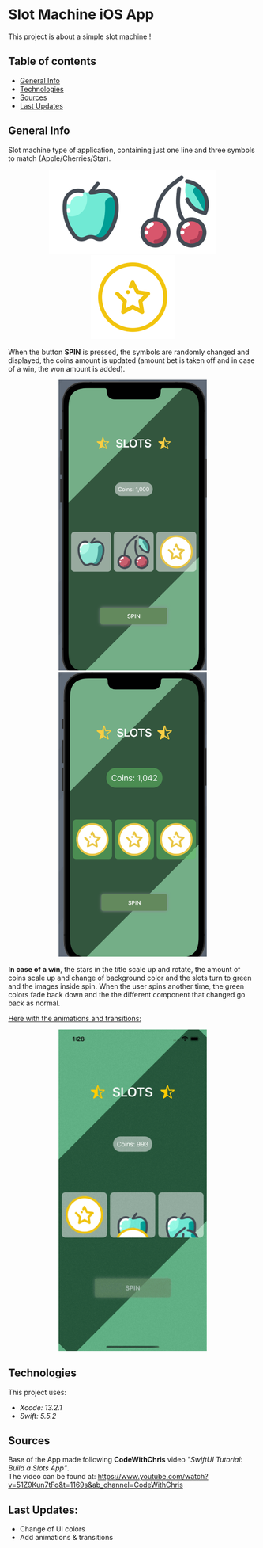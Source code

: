 <!--
  Title: Slot MAchine
  Description: iOS App of slot machine type, made using SWIFTUI
  Author: Adrien CHABAUD
  -->
  
# Slot Machine iOS App

This project is about a simple slot machine !

## Table of contents
* [General Info](#general-info)
* [Technologies](#technologies)
* [Sources](#sources)
* [Last Updates](#last-updates)

## General Info
Slot machine type of application, containing just one line and three symbols to match (Apple/Cherries/Star).

<!-- Add picture of the symbols -->
<!-- ![Lorem Ipsum](path) -->

<p align="center">
  <img src="/Slot_Machine/Assets.xcassets/fruit1.imageset/apple.png"><img src="/Slot_Machine/Assets.xcassets/fruit2.imageset/cherry.png"><img src="Slot_Machine/Assets.xcassets/fruit3.imageset/star.png">
</p>

When the button **SPIN** is pressed, the symbols are randomly changed and displayed, the coins amount is updated (amount bet is taken off and in case of a win, the won amount is added).

<p align="center">
  <img src="/images/slot_machine_activity.png" width=300><img src="/images/slot_machine_win.png" width=300>
</p>

**In case of a win**, the stars in the title scale up and rotate, the amount of coins scale up and change of background color and the slots turn to green and the images inside spin. When the user spins another time, the green colors fade back down and the the different component that changed go back as normal.

<ins>Here with the animations and transitions:</ins><br>

<p align="center">
  <img src="/images/slot_machine.gif" width=300>
</p>

## Technologies

This project uses:
* *Xcode: 13.2.1*
* *Swift: 5.5.2*

## Sources
<!-- Add any references or tutorials used -->
Base of the App made following **CodeWithChris** video *"SwiftUI Tutorial: Build a Slots App"*.<br>
The video can be found at: https://www.youtube.com/watch?v=51Z9Kun7tFo&t=1169s&ab_channel=CodeWithChris

## Last Updates:

- Change of UI colors
- Add animations & transitions
